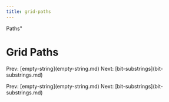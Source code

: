 ```yaml
---
title: grid-paths
---
```


Paths\"

# Grid Paths

Prev: \[empty-string](empty-string.md) Next:
\[bit-substrings](bit-substrings.md)

Prev: \[empty-string](empty-string.md) Next:
\[bit-substrings](bit-substrings.md)
